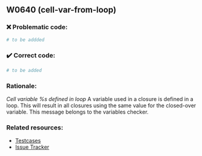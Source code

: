 ## W0640 (cell-var-from-loop)

### :x: Problematic code:

```python
# to be addded
```

### :heavy_check_mark: Correct code:

```python
# to be added
```

### Rationale:

 *Cell variable %s defined in loop*
  A variable used in a closure is defined in a loop. This will result in all
  closures using the same value for the closed-over variable. This message
  belongs to the variables checker.



### Related resources:

- [Testcases](#)
- [Issue Tracker](https://github.com/PyCQA/pylint/issues?q=is%3Aissue+%22cell-var-from-loop%22+OR+%22W0640%22)
